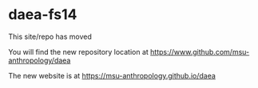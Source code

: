 # daea-fs14
This site/repo has moved

You will find the new repository location at https://www.github.com/msu-anthropology/daea

The new website is at https://msu-anthropology.github.io/daea
